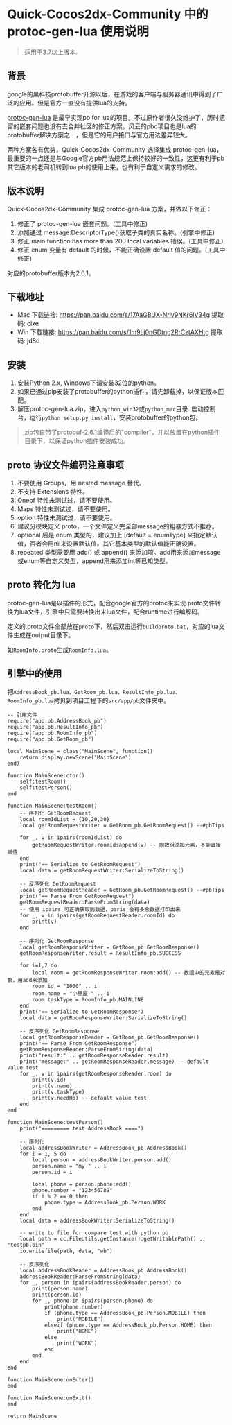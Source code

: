 # Quick-Cocos2dx-Community 中的 protoc-gen-lua 使用说明

> 适用于3.7以上版本.

## 背景

google的黑科技protobuffer开源以后，在游戏的客户端与服务器通讯中得到了广泛的应用。但是官方一直没有提供lua的支持。

[protoc-gen-lua](https://github.com/sean-lin/protoc-gen-lua) 是最早实现pb for lua的项目。不过原作者很久没维护了，历时遗留的嵌套问题也没有去合并社区的修正方案。风云的pbc项目也是lua的protobuffer解决方案之一，但是它的用户接口与官方用法差异较大。

两种方案各有优势，Quick-Cocos2dx-Community 选择集成 protoc-gen-lua， 最重要的一点还是与Google官方pb用法规范上保持较好的一致性，这更有利于pb其它版本的老司机转到lua pb的使用上来，也有利于自定义需求的修改。

## 版本说明

Quick-Cocos2dx-Community 集成 protoc-gen-lua 方案，并做以下修正：

1. 修正了 protoc-gen-lua 嵌套问题。(工具中修正)
2. 添加通过 message:DescriptorType()获取子类的真实名称。(引擎中修正)
3. 修正 main function has more than 200 local variables 错误。(工具中修正)
4. 修正 enum 变量有 default 的时候，不能正确设置 default 值的问题。(工具中修正)

对应的protobuffer版本为2.6.1。

## 下载地址

* Mac 下载链接: https://pan.baidu.com/s/17AaGBUX-Nriv9NKr6lV34g 提取码: cixe
* Win 下载链接: https://pan.baidu.com/s/1m9Lj0nGDtng2RrCztAXHtg 提取码: jd8d

## 安装

1. 安装Python 2.x, Windows下请安装32位的python。
2. 如果已通过pip安装了protobuffer的python插件，请先卸载掉，以保证版本匹配。
3. 解压protoc-gen-lua.zip，进入`python_win32`或`python_mac`目录. 启动控制台，运行`python setup.py install`，安装protobuffer的python包。

> zip包自带了protobuf-2.6.1编译后的"compiler"，并以放置在python插件目录下，以保证python插件安装成功。

## proto 协议文件编码注意事项

1. 不要使用 Groups，用 nested message 替代。
2. 不支持 Extensions 特性。
3. Oneof 特性未测试过，请不要使用。
4. Maps 特性未测试过，请不要使用。
5. option 特性未测试过，请不要使用。
6. 建议分模块定义 proto，一个文件定义完全部message的粗暴方式不推荐。
7. optional 后是 enum 类型的，建议加上 [default = enumType] 来指定默认值，否者会用nil来设置默认值。其它基本类型的默认值能正确设置。
8. repeated 类型需要用 add() 或 append() 来添加项。add用来添加message或enum等自定义类型，append用来添加int等已知类型。

## proto 转化为 lua

protoc-gen-lua是以插件的形式，配合google官方的protoc来实现.proto文件转换为lua文件，引擎中只需要转换出来lua文件，配合runtime进行编解码。

定义的.proto文件全部放在`proto`下，然后双击运行`buildproto.bat`，对应的lua文件生成在output目录下。

如`RoomInfo.proto`生成`RoomInfo.lua`。

## 引擎中的使用

把`AddressBook_pb.lua、GetRoom_pb.lua、ResultInfo_pb.lua、RoomInfo_pb.lua`拷贝到项目工程下的`src/app/pb`文件夹中。

```
-- 引用文件
require("app.pb.AddressBook_pb")
require("app.pb.ResultInfo_pb")
require("app.pb.RoomInfo_pb")
require("app.pb.GetRoom_pb")

local MainScene = class("MainScene", function()
    return display.newScene("MainScene")
end)

function MainScene:ctor()
	self:testRoom()
	self:testPerson()
end

function MainScene:testRoom()
	-- 序列化 GetRoomRequest
	local roomIdList = {10,20,30}
	local getRoomRequestWriter = GetRoom_pb.GetRoomRequest() --#pbTips

	for _, v in ipairs(roomIdList) do
		getRoomRequestWriter.roomId:append(v) -- 向数组添加元素，不能直接赋值
	end
	print("== Serialize to GetRoomRequest")
	local data = getRoomRequestWriter:SerializeToString()

	-- 反序列化 GetRoomRequest
	local getRoomRequestReader = GetRoom_pb.GetRoomRequest() --#pbTips
	print("== Parse From GetRoomRequest")
	getRoomRequestReader:ParseFromString(data)
	-- 使用 ipairs 可正确获取到数据，paris 会有多余数据打印出来
	for _, v in ipairs(getRoomRequestReader.roomId) do
		print(v)
	end

	-- 序列化 GetRoomResponse
	local getRoomResponseWriter = GetRoom_pb.GetRoomResponse()
	getRoomResponseWriter.result = ResultInfo_pb.SUCCESS

	for i=1,2 do
		local room = getRoomResponseWriter.room:add() -- 数组中的元素是对象，用add来添加
		room.id = "1000" .. i
		room.name = "小黑屋-" .. i
		room.taskType = RoomInfo_pb.MAINLINE
	end
	print("== Serialize to GetRoomResponse")
	local data = getRoomResponseWriter:SerializeToString()

	-- 反序列化 GetRoomResponse
	local getRoomResponseReader = GetRoom_pb.GetRoomResponse()
	print("== Parse From GetRoomResponse")
	getRoomResponseReader:ParseFromString(data)
	print("result:" .. getRoomResponseReader.result)
	print("message:" .. getRoomResponseReader.message) -- default value test
	for _, v in ipairs(getRoomResponseReader.room) do
		print(v.id)
		print(v.name)
		print(v.taskType)
		print(v.needHp) -- default value test
	end
end

function MainScene:testPerson()
	print("========= test AddressBook ====")

	-- 序列化
	local addressBookWriter = AddressBook_pb.AddressBook()
	for i = 1, 5 do
		local person = addressBookWriter.person:add()
		person.name = "my " .. i
		person.id = i

		local phone = person.phone:add()
		phone.number = "123456789"
		if i % 2 == 0 then
			phone.type = AddressBook_pb.Person.WORK
		end
	end
	local data = addressBookWriter:SerializeToString()

	-- write to file for compare test with python pb
	local path = cc.FileUtils:getInstance():getWritablePath() .. "testpb.bin"
	io.writefile(path, data, "wb")

	-- 反序列化
	local addressBookReader = AddressBook_pb.AddressBook()
	addressBookReader:ParseFromString(data)
	for _, person in ipairs(addressBookReader.person) do
		print(person.name)
		print(person.id)
		for _, phone in ipairs(person.phone) do
			print(phone.number)
			if (phone.type == AddressBook_pb.Person.MOBILE) then
				print("MOBILE")
			elseif (phone.type == AddressBook_pb.Person.HOME) then
				print("HOME")
			else
				print("WORK")
			end
		end
	end
end

function MainScene:onEnter()
end

function MainScene:onExit()
end

return MainScene
```
